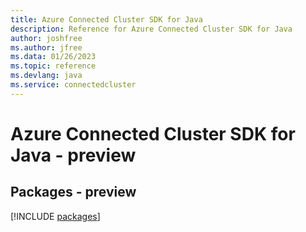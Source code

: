 ```yaml
---
title: Azure Connected Cluster SDK for Java
description: Reference for Azure Connected Cluster SDK for Java
author: joshfree
ms.author: jfree
ms.data: 01/26/2023
ms.topic: reference
ms.devlang: java
ms.service: connectedcluster
---
```

# Azure Connected Cluster SDK for Java - preview
## Packages - preview
[!INCLUDE [packages](connected-cluster-index.md)]